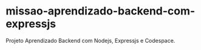 # missao-aprendizado-backend-com-expressjs
Projeto Aprendizado Backend com Nodejs, Expressjs e Codespace.
